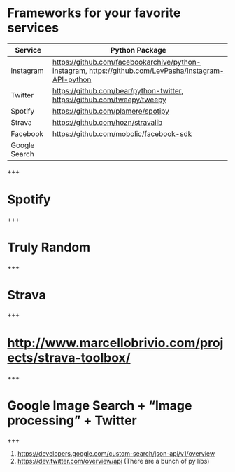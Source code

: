 # Frameworks for your favorite services

| Service | Python Package |
| --- | --- |
| Instagram | https://github.com/facebookarchive/python-instagram, https://github.com/LevPasha/Instagram-API-python |
| Twitter | https://github.com/bear/python-twitter, https://github.com/tweepy/tweepy |
| Spotify | https://github.com/plamere/spotipy |
| Strava | https://github.com/hozn/stravalib |
| Facebook | https://github.com/mobolic/facebook-sdk |
| Google Search |  |

+++
# Spotify
+++
# Truly Random
+++
# Strava
+++
# http://www.marcellobrivio.com/projects/strava-toolbox/
+++
# Google Image Search + “Image processing” + Twitter
+++
1.  https://developers.google.com/custom-search/json-api/v1/overview
1.  https://dev.twitter.com/overview/api (There are a bunch of py libs)
